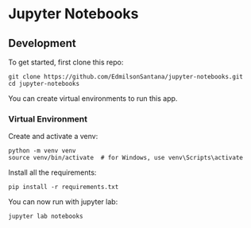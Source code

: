# Jupyter Notebooks

## Development

To get started, first clone this repo:

```
git clone https://github.com/EdmilsonSantana/jupyter-notebooks.git
cd jupyter-notebooks
```

You can create virtual environments to run this app.


### Virtual Environment

Create and activate a venv:

```
python -m venv venv
source venv/bin/activate  # for Windows, use venv\Scripts\activate
```

Install all the requirements:

```
pip install -r requirements.txt
```

You can now run with jupyter lab:

```
jupyter lab notebooks
```

